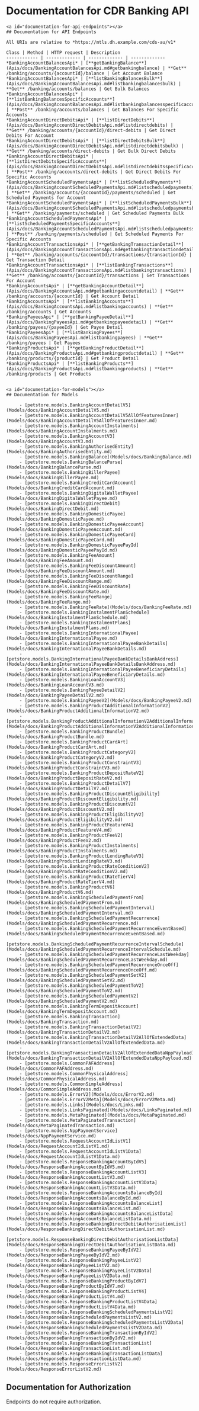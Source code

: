 # Documentation for CDR Banking API

    <a id="documentation-for-api-endpoints"></a>
    ## Documentation for API Endpoints

    All URIs are relative to *https://mtls.dh.example.com/cds-au/v1*

    Class | Method | HTTP request | Description
    ------------ | ------------- | ------------- | -------------
    *BankingAccountBalancesApi* | [**getBankingBalance**](Apis/docs/BankingAccountBalancesApi.md#getbankingbalance) | **Get** /banking/accounts/{accountId}/balance | Get Account Balance
    *BankingAccountBalancesApi* | [**listBankingBalancesBulk**](Apis/docs/BankingAccountBalancesApi.md#listbankingbalancesbulk) | **Get** /banking/accounts/balances | Get Bulk Balances
    *BankingAccountBalancesApi* | [**listBankingBalancesSpecificAccounts**](Apis/docs/BankingAccountBalancesApi.md#listbankingbalancesspecificaccounts) | **Post** /banking/accounts/balances | Get Balances For Specific Accounts
    *BankingAccountDirectDebitsApi* | [**listDirectDebits**](Apis/docs/BankingAccountDirectDebitsApi.md#listdirectdebits) | **Get** /banking/accounts/{accountId}/direct-debits | Get Direct Debits For Account
    *BankingAccountDirectDebitsApi* | [**listDirectDebitsBulk**](Apis/docs/BankingAccountDirectDebitsApi.md#listdirectdebitsbulk) | **Get** /banking/accounts/direct-debits | Get Bulk Direct Debits
    *BankingAccountDirectDebitsApi* | [**listDirectDebitsSpecificAccounts**](Apis/docs/BankingAccountDirectDebitsApi.md#listdirectdebitsspecificaccounts) | **Post** /banking/accounts/direct-debits | Get Direct Debits For Specific Accounts
    *BankingAccountScheduledPaymentsApi* | [**listScheduledPayments**](Apis/docs/BankingAccountScheduledPaymentsApi.md#listscheduledpayments) | **Get** /banking/accounts/{accountId}/payments/scheduled | Get Scheduled Payments for Account
    *BankingAccountScheduledPaymentsApi* | [**listScheduledPaymentsBulk**](Apis/docs/BankingAccountScheduledPaymentsApi.md#listscheduledpaymentsbulk) | **Get** /banking/payments/scheduled | Get Scheduled Payments Bulk
    *BankingAccountScheduledPaymentsApi* | [**listScheduledPaymentsSpecificAccounts**](Apis/docs/BankingAccountScheduledPaymentsApi.md#listscheduledpaymentsspecificaccounts) | **Post** /banking/payments/scheduled | Get Scheduled Payments For Specific Accounts
    *BankingAccountTransactionsApi* | [**getBankingTransactionDetail**](Apis/docs/BankingAccountTransactionsApi.md#getbankingtransactiondetail) | **Get** /banking/accounts/{accountId}/transactions/{transactionId} | Get Transaction Detail
    *BankingAccountTransactionsApi* | [**listBankingTransactions**](Apis/docs/BankingAccountTransactionsApi.md#listbankingtransactions) | **Get** /banking/accounts/{accountId}/transactions | Get Transactions For Account
    *BankingAccountsApi* | [**getBankingAccountDetail**](Apis/docs/BankingAccountsApi.md#getbankingaccountdetail) | **Get** /banking/accounts/{accountId} | Get Account Detail
    *BankingAccountsApi* | [**listBankingAccounts**](Apis/docs/BankingAccountsApi.md#listbankingaccounts) | **Get** /banking/accounts | Get Accounts
    *BankingPayeesApi* | [**getBankingPayeeDetail**](Apis/docs/BankingPayeesApi.md#getbankingpayeedetail) | **Get** /banking/payees/{payeeId} | Get Payee Detail
    *BankingPayeesApi* | [**listBankingPayees**](Apis/docs/BankingPayeesApi.md#listbankingpayees) | **Get** /banking/payees | Get Payees
    *BankingProductsApi* | [**getBankingProductDetail**](Apis/docs/BankingProductsApi.md#getbankingproductdetail) | **Get** /banking/products/{productId} | Get Product Detail
    *BankingProductsApi* | [**listBankingProducts**](Apis/docs/BankingProductsApi.md#listbankingproducts) | **Get** /banking/products | Get Products
    

    <a id="documentation-for-models"></a>
    ## Documentation for Models

         - [petstore.models.BankingAccountDetailV5](Models/docs/BankingAccountDetailV5.md)
         - [petstore.models.BankingAccountDetailV5AllOfFeaturesInner](Models/docs/BankingAccountDetailV5AllOfFeaturesInner.md)
         - [petstore.models.BankingAccountInstalments](Models/docs/BankingAccountInstalments.md)
         - [petstore.models.BankingAccountV3](Models/docs/BankingAccountV3.md)
         - [petstore.models.BankingAuthorisedEntity](Models/docs/BankingAuthorisedEntity.md)
         - [petstore.models.BankingBalance](Models/docs/BankingBalance.md)
         - [petstore.models.BankingBalancePurse](Models/docs/BankingBalancePurse.md)
         - [petstore.models.BankingBillerPayee](Models/docs/BankingBillerPayee.md)
         - [petstore.models.BankingCreditCardAccount](Models/docs/BankingCreditCardAccount.md)
         - [petstore.models.BankingDigitalWalletPayee](Models/docs/BankingDigitalWalletPayee.md)
         - [petstore.models.BankingDirectDebit](Models/docs/BankingDirectDebit.md)
         - [petstore.models.BankingDomesticPayee](Models/docs/BankingDomesticPayee.md)
         - [petstore.models.BankingDomesticPayeeAccount](Models/docs/BankingDomesticPayeeAccount.md)
         - [petstore.models.BankingDomesticPayeeCard](Models/docs/BankingDomesticPayeeCard.md)
         - [petstore.models.BankingDomesticPayeePayId](Models/docs/BankingDomesticPayeePayId.md)
         - [petstore.models.BankingFeeAmount](Models/docs/BankingFeeAmount.md)
         - [petstore.models.BankingFeeDiscountAmount](Models/docs/BankingFeeDiscountAmount.md)
         - [petstore.models.BankingFeeDiscountRange](Models/docs/BankingFeeDiscountRange.md)
         - [petstore.models.BankingFeeDiscountRate](Models/docs/BankingFeeDiscountRate.md)
         - [petstore.models.BankingFeeRange](Models/docs/BankingFeeRange.md)
         - [petstore.models.BankingFeeRate](Models/docs/BankingFeeRate.md)
         - [petstore.models.BankingInstalmentPlanSchedule](Models/docs/BankingInstalmentPlanSchedule.md)
         - [petstore.models.BankingInstalmentPlans](Models/docs/BankingInstalmentPlans.md)
         - [petstore.models.BankingInternationalPayee](Models/docs/BankingInternationalPayee.md)
         - [petstore.models.BankingInternationalPayeeBankDetails](Models/docs/BankingInternationalPayeeBankDetails.md)
         - [petstore.models.BankingInternationalPayeeBankDetailsBankAddress](Models/docs/BankingInternationalPayeeBankDetailsBankAddress.md)
         - [petstore.models.BankingInternationalPayeeBeneficiaryDetails](Models/docs/BankingInternationalPayeeBeneficiaryDetails.md)
         - [petstore.models.BankingLoanAccountV3](Models/docs/BankingLoanAccountV3.md)
         - [petstore.models.BankingPayeeDetailV2](Models/docs/BankingPayeeDetailV2.md)
         - [petstore.models.BankingPayeeV2](Models/docs/BankingPayeeV2.md)
         - [petstore.models.BankingProductAdditionalInformationV2](Models/docs/BankingProductAdditionalInformationV2.md)
         - [petstore.models.BankingProductAdditionalInformationV2AdditionalInformationUris](Models/docs/BankingProductAdditionalInformationV2AdditionalInformationUris.md)
         - [petstore.models.BankingProductBundle](Models/docs/BankingProductBundle.md)
         - [petstore.models.BankingProductCardArt](Models/docs/BankingProductCardArt.md)
         - [petstore.models.BankingProductCategoryV2](Models/docs/BankingProductCategoryV2.md)
         - [petstore.models.BankingProductConstraintV3](Models/docs/BankingProductConstraintV3.md)
         - [petstore.models.BankingProductDepositRateV2](Models/docs/BankingProductDepositRateV2.md)
         - [petstore.models.BankingProductDetailV7](Models/docs/BankingProductDetailV7.md)
         - [petstore.models.BankingProductDiscountEligibility](Models/docs/BankingProductDiscountEligibility.md)
         - [petstore.models.BankingProductDiscountV2](Models/docs/BankingProductDiscountV2.md)
         - [petstore.models.BankingProductEligibilityV2](Models/docs/BankingProductEligibilityV2.md)
         - [petstore.models.BankingProductFeatureV4](Models/docs/BankingProductFeatureV4.md)
         - [petstore.models.BankingProductFeeV2](Models/docs/BankingProductFeeV2.md)
         - [petstore.models.BankingProductInstalments](Models/docs/BankingProductInstalments.md)
         - [petstore.models.BankingProductLendingRateV3](Models/docs/BankingProductLendingRateV3.md)
         - [petstore.models.BankingProductRateConditionV2](Models/docs/BankingProductRateConditionV2.md)
         - [petstore.models.BankingProductRateTierV4](Models/docs/BankingProductRateTierV4.md)
         - [petstore.models.BankingProductV6](Models/docs/BankingProductV6.md)
         - [petstore.models.BankingScheduledPaymentFrom](Models/docs/BankingScheduledPaymentFrom.md)
         - [petstore.models.BankingScheduledPaymentInterval](Models/docs/BankingScheduledPaymentInterval.md)
         - [petstore.models.BankingScheduledPaymentRecurrence](Models/docs/BankingScheduledPaymentRecurrence.md)
         - [petstore.models.BankingScheduledPaymentRecurrenceEventBased](Models/docs/BankingScheduledPaymentRecurrenceEventBased.md)
         - [petstore.models.BankingScheduledPaymentRecurrenceIntervalSchedule](Models/docs/BankingScheduledPaymentRecurrenceIntervalSchedule.md)
         - [petstore.models.BankingScheduledPaymentRecurrenceLastWeekday](Models/docs/BankingScheduledPaymentRecurrenceLastWeekday.md)
         - [petstore.models.BankingScheduledPaymentRecurrenceOnceOff](Models/docs/BankingScheduledPaymentRecurrenceOnceOff.md)
         - [petstore.models.BankingScheduledPaymentSetV2](Models/docs/BankingScheduledPaymentSetV2.md)
         - [petstore.models.BankingScheduledPaymentToV2](Models/docs/BankingScheduledPaymentToV2.md)
         - [petstore.models.BankingScheduledPaymentV2](Models/docs/BankingScheduledPaymentV2.md)
         - [petstore.models.BankingTermDepositAccount](Models/docs/BankingTermDepositAccount.md)
         - [petstore.models.BankingTransaction](Models/docs/BankingTransaction.md)
         - [petstore.models.BankingTransactionDetailV2](Models/docs/BankingTransactionDetailV2.md)
         - [petstore.models.BankingTransactionDetailV2AllOfExtendedData](Models/docs/BankingTransactionDetailV2AllOfExtendedData.md)
         - [petstore.models.BankingTransactionDetailV2AllOfExtendedDataNppPayload](Models/docs/BankingTransactionDetailV2AllOfExtendedDataNppPayload.md)
         - [petstore.models.CommonPAFAddress](Models/docs/CommonPAFAddress.md)
         - [petstore.models.CommonPhysicalAddress](Models/docs/CommonPhysicalAddress.md)
         - [petstore.models.CommonSimpleAddress](Models/docs/CommonSimpleAddress.md)
         - [petstore.models.ErrorV2](Models/docs/ErrorV2.md)
         - [petstore.models.ErrorV2Meta](Models/docs/ErrorV2Meta.md)
         - [petstore.models.Links](Models/docs/Links.md)
         - [petstore.models.LinksPaginated](Models/docs/LinksPaginated.md)
         - [petstore.models.MetaPaginated](Models/docs/MetaPaginated.md)
         - [petstore.models.MetaPaginatedTransaction](Models/docs/MetaPaginatedTransaction.md)
         - [petstore.models.NppPaymentService](Models/docs/NppPaymentService.md)
         - [petstore.models.RequestAccountIdListV1](Models/docs/RequestAccountIdListV1.md)
         - [petstore.models.RequestAccountIdListV1Data](Models/docs/RequestAccountIdListV1Data.md)
         - [petstore.models.ResponseBankingAccountByIdV5](Models/docs/ResponseBankingAccountByIdV5.md)
         - [petstore.models.ResponseBankingAccountListV3](Models/docs/ResponseBankingAccountListV3.md)
         - [petstore.models.ResponseBankingAccountListV3Data](Models/docs/ResponseBankingAccountListV3Data.md)
         - [petstore.models.ResponseBankingAccountsBalanceById](Models/docs/ResponseBankingAccountsBalanceById.md)
         - [petstore.models.ResponseBankingAccountsBalanceList](Models/docs/ResponseBankingAccountsBalanceList.md)
         - [petstore.models.ResponseBankingAccountsBalanceListData](Models/docs/ResponseBankingAccountsBalanceListData.md)
         - [petstore.models.ResponseBankingDirectDebitAuthorisationList](Models/docs/ResponseBankingDirectDebitAuthorisationList.md)
         - [petstore.models.ResponseBankingDirectDebitAuthorisationListData](Models/docs/ResponseBankingDirectDebitAuthorisationListData.md)
         - [petstore.models.ResponseBankingPayeeByIdV2](Models/docs/ResponseBankingPayeeByIdV2.md)
         - [petstore.models.ResponseBankingPayeeListV2](Models/docs/ResponseBankingPayeeListV2.md)
         - [petstore.models.ResponseBankingPayeeListV2Data](Models/docs/ResponseBankingPayeeListV2Data.md)
         - [petstore.models.ResponseBankingProductByIdV7](Models/docs/ResponseBankingProductByIdV7.md)
         - [petstore.models.ResponseBankingProductListV4](Models/docs/ResponseBankingProductListV4.md)
         - [petstore.models.ResponseBankingProductListV4Data](Models/docs/ResponseBankingProductListV4Data.md)
         - [petstore.models.ResponseBankingScheduledPaymentsListV2](Models/docs/ResponseBankingScheduledPaymentsListV2.md)
         - [petstore.models.ResponseBankingScheduledPaymentsListV2Data](Models/docs/ResponseBankingScheduledPaymentsListV2Data.md)
         - [petstore.models.ResponseBankingTransactionByIdV2](Models/docs/ResponseBankingTransactionByIdV2.md)
         - [petstore.models.ResponseBankingTransactionList](Models/docs/ResponseBankingTransactionList.md)
         - [petstore.models.ResponseBankingTransactionListData](Models/docs/ResponseBankingTransactionListData.md)
         - [petstore.models.ResponseErrorListV2](Models/docs/ResponseErrorListV2.md)
        

<a id="documentation-for-authorization"></a>
## Documentation for Authorization

Endpoints do not require authorization.

